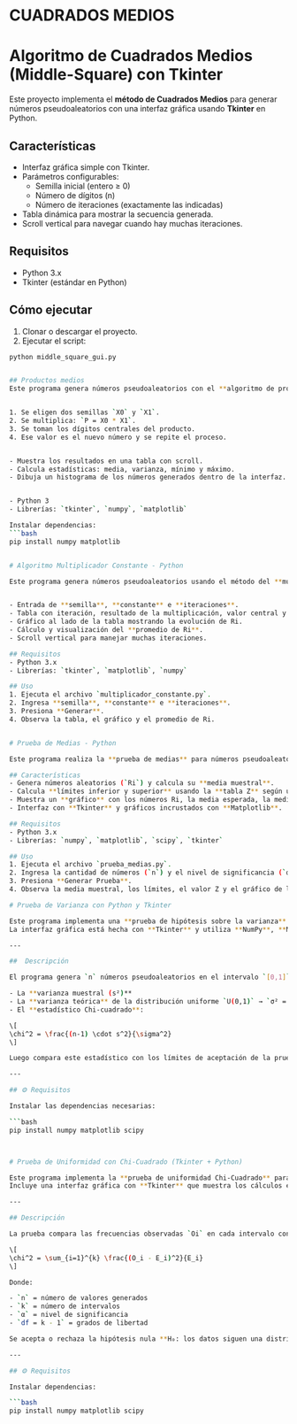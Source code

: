 # CUADRADOS MEDIOS

# Algoritmo de Cuadrados Medios (Middle-Square) con Tkinter

Este proyecto implementa el **método de Cuadrados Medios** para generar números pseudoaleatorios con una interfaz gráfica usando **Tkinter** en Python.

## Características

- Interfaz gráfica simple con Tkinter.
- Parámetros configurables:
  - Semilla inicial (entero ≥ 0)
  - Número de dígitos (n)
  - Número de iteraciones (exactamente las indicadas)
- Tabla dinámica para mostrar la secuencia generada.
- Scroll vertical para navegar cuando hay muchas iteraciones.

## Requisitos

- Python 3.x
- Tkinter (estándar en Python)

## Cómo ejecutar

1. Clonar o descargar el proyecto.
2. Ejecutar el script:

```bash
python middle_square_gui.py


## Productos medios
Este programa genera números pseudoaleatorios con el **algoritmo de productos medios** usando Tkinter para la interfaz.


1. Se eligen dos semillas `X0` y `X1`.
2. Se multiplica: `P = X0 * X1`.
3. Se toman los dígitos centrales del producto.
4. Ese valor es el nuevo número y se repite el proceso.


- Muestra los resultados en una tabla con scroll.
- Calcula estadísticas: media, varianza, mínimo y máximo.
- Dibuja un histograma de los números generados dentro de la interfaz.


- Python 3
- Librerías: `tkinter`, `numpy`, `matplotlib`

Instalar dependencias:
```bash
pip install numpy matplotlib


# Algoritmo Multiplicador Constante - Python

Este programa genera números pseudoaleatorios usando el método del **multiplicador constante** y los muestra en una interfaz gráfica con **Tkinter**.


- Entrada de **semilla**, **constante** e **iteraciones**.  
- Tabla con iteración, resultado de la multiplicación, valor central y número pseudoaleatorio Ri.  
- Gráfico al lado de la tabla mostrando la evolución de Ri.  
- Cálculo y visualización del **promedio de Ri**.  
- Scroll vertical para manejar muchas iteraciones.

## Requisitos
- Python 3.x  
- Librerías: `tkinter`, `matplotlib`, `numpy`

## Uso
1. Ejecuta el archivo `multiplicador_constante.py`.  
2. Ingresa **semilla**, **constante** e **iteraciones**.  
3. Presiona **Generar**.  
4. Observa la tabla, el gráfico y el promedio de Ri.


# Prueba de Medias - Python

Este programa realiza la **prueba de medias** para números pseudoaleatorios generados uniformemente entre 0 y 1.

## Características
- Genera números aleatorios (`Ri`) y calcula su **media muestral**.  
- Calcula **límites inferior y superior** usando la **tabla Z** según un nivel de significancia α.  
- Muestra un **gráfico** con los números Ri, la media esperada, la media muestral y los límites.  
- Interfaz con **Tkinter** y gráficos incrustados con **Matplotlib**.

## Requisitos
- Python 3.x  
- Librerías: `numpy`, `matplotlib`, `scipy`, `tkinter`

## Uso
1. Ejecuta el archivo `prueba_medias.py`.  
2. Ingresa la cantidad de números (`n`) y el nivel de significancia (`α`).  
3. Presiona **Generar Prueba**.  
4. Observa la media muestral, los límites, el valor Z y el gráfico de los números Ri.

# Prueba de Varianza con Python y Tkinter

Este programa implementa una **prueba de hipótesis sobre la varianza** de números pseudoaleatorios generados con una distribución uniforme `U(0,1)`.  
La interfaz gráfica está hecha con **Tkinter** y utiliza **NumPy**, **Matplotlib** y **SciPy** para los cálculos y la visualización.

---

##  Descripción

El programa genera `n` números pseudoaleatorios en el intervalo `[0,1]` y calcula:

- La **varianza muestral (s²)**
- La **varianza teórica** de la distribución uniforme `U(0,1)` → `σ² = 1/12`
- El **estadístico Chi-cuadrado**:

\[
\chi^2 = \frac{(n-1) \cdot s^2}{\sigma^2}
\]

Luego compara este estadístico con los límites de aceptación de la prueba de hipótesis, usando el nivel de significancia `α`.

---

## ⚙️ Requisitos

Instalar las dependencias necesarias:

```bash
pip install numpy matplotlib scipy



# Prueba de Uniformidad con Chi-Cuadrado (Tkinter + Python)

Este programa implementa la **prueba de uniformidad Chi-Cuadrado** para verificar si un conjunto de números pseudoaleatorios generados por `U(0,1)` siguen una distribución uniforme.  
Incluye una interfaz gráfica con **Tkinter** que muestra los cálculos en una **tabla detallada** y un **histograma con frecuencias observadas y esperadas**.

---

## Descripción

La prueba compara las frecuencias observadas `Oi` en cada intervalo con las frecuencias esperadas `Ei = n/k`, calculando el estadístico:

\[
\chi^2 = \sum_{i=1}^{k} \frac{(O_i - E_i)^2}{E_i}
\]

Donde:

- `n` = número de valores generados
- `k` = número de intervalos
- `α` = nivel de significancia
- `df = k - 1` = grados de libertad

Se acepta o rechaza la hipótesis nula **H₀: los datos siguen una distribución uniforme en [0,1]**.

---

## ⚙️ Requisitos

Instalar dependencias:

```bash
pip install numpy matplotlib scipy
